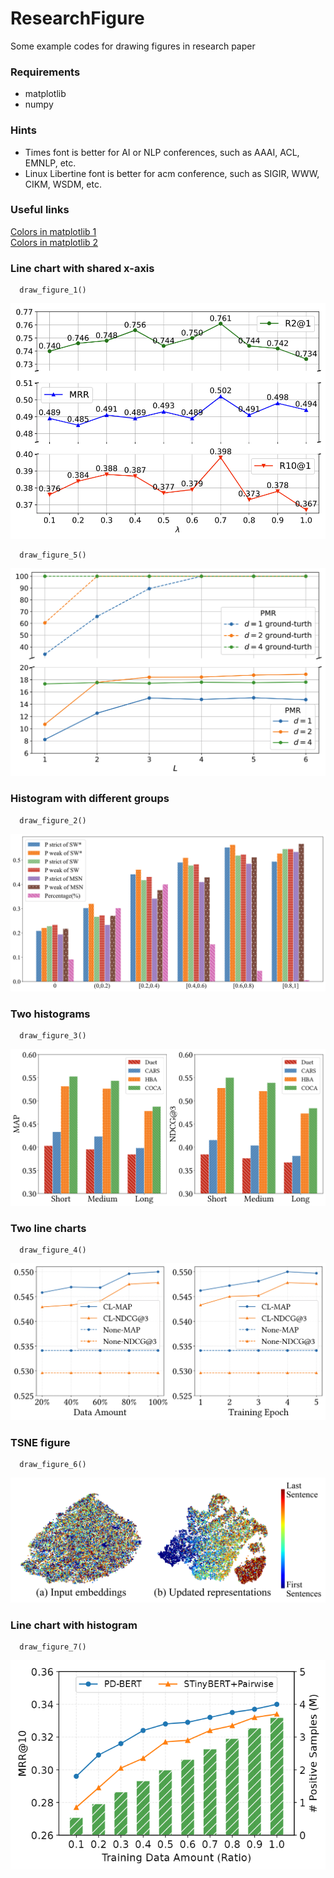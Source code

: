 # ResearchFigure
Some example codes for drawing figures in research paper

### Requirements
- matplotlib
- numpy

### Hints
- Times font is better for AI or NLP conferences, such as AAAI, ACL, EMNLP, etc.
- Linux Libertine font is better for acm conference, such as SIGIR, WWW, CIKM, WSDM, etc.

### Useful links
[Colors in matplotlib 1](https://matplotlib.org/stable/gallery/color/named_colors.html) </br>
[Colors in matplotlib 2](https://matplotlib.org/stable/tutorials/colors/colors.html) </br>

### Line chart with shared x-axis
``` 
  draw_figure_1() 
```
![Figure1](https://github.com/DaoD/ResearchFigure/blob/main/pics/figure1.png)
``` 
  draw_figure_5() 
```
![Figure1](https://github.com/DaoD/ResearchFigure/blob/main/pics/figure5.png)

### Histogram with different groups
``` 
  draw_figure_2() 
```
![Figure2](https://github.com/DaoD/ResearchFigure/blob/main/pics/figure2.png)

### Two histograms
``` 
  draw_figure_3() 
```
![Figure3](https://github.com/DaoD/ResearchFigure/blob/main/pics/figure3.png)

### Two line charts
``` 
  draw_figure_4() 
```
![Figure4](https://github.com/DaoD/ResearchFigure/blob/main/pics/figure4.png)

### TSNE figure
``` 
  draw_figure_6() 
```
![Figure6](https://github.com/DaoD/ResearchFigure/blob/main/pics/figure6.png)

### Line chart with histogram
``` 
  draw_figure_7() 
```
![Figure7](https://github.com/DaoD/ResearchFigure/blob/main/pics/figure7.png)
